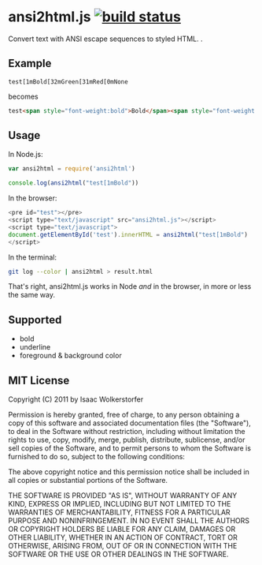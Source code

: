 # ansi2html.js [![build status](https://secure.travis-ci.org/agnoster/ansi2html.png?branch=master)](http://travis-ci.org/agnoster/ansi2html)


Convert text with ANSI escape sequences to styled HTML.
.
## Example

```
test[1mBold[32mGreen[31mRed[0mNone
```

becomes

```html
test<span style="font-weight:bold">Bold</span><span style="font-weight:bold;color:green">Green</span><span style="font-weight:bold;color:red">Red</span>None
```

## Usage

In Node.js:

```js
var ansi2html = require('ansi2html')

console.log(ansi2html("test[1mBold"))
```

In the browser:

```js
<pre id="test"></pre>
<script type="text/javascript" src="ansi2html.js"></script>
<script type="text/javascript">
document.getElementById('test').innerHTML = ansi2html("test[1mBold")
</script>
```

In the terminal:

```bash
git log --color | ansi2html > result.html
```

That's right, ansi2html.js works in Node *and* in the browser, in more or less the same way.

## Supported

* bold
* underline
* foreground & background color

## MIT License

Copyright (C) 2011 by Isaac Wolkerstorfer

Permission is hereby granted, free of charge, to any person obtaining a copy
of this software and associated documentation files (the "Software"), to deal
in the Software without restriction, including without limitation the rights
to use, copy, modify, merge, publish, distribute, sublicense, and/or sell
copies of the Software, and to permit persons to whom the Software is
furnished to do so, subject to the following conditions:

The above copyright notice and this permission notice shall be included in
all copies or substantial portions of the Software.

THE SOFTWARE IS PROVIDED "AS IS", WITHOUT WARRANTY OF ANY KIND, EXPRESS OR
IMPLIED, INCLUDING BUT NOT LIMITED TO THE WARRANTIES OF MERCHANTABILITY,
FITNESS FOR A PARTICULAR PURPOSE AND NONINFRINGEMENT. IN NO EVENT SHALL THE
AUTHORS OR COPYRIGHT HOLDERS BE LIABLE FOR ANY CLAIM, DAMAGES OR OTHER
LIABILITY, WHETHER IN AN ACTION OF CONTRACT, TORT OR OTHERWISE, ARISING FROM,
OUT OF OR IN CONNECTION WITH THE SOFTWARE OR THE USE OR OTHER DEALINGS IN
THE SOFTWARE.

